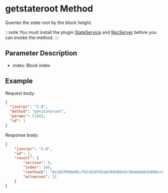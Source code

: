 # getstateroot Method

Queries the state root by the block height.

:::note
You must install the plugin [StateService](https://github.com/neo-project/neo-modules/releases) and [RpcServer](https://github.com/neo-project/neo-modules/releases) before you can invoke the method.
:::

## Parameter Description

- index: Block index

## Example

Request body:

```json
{
  "jsonrpc": "2.0",
  "method": "getstateroot",
  "params": [160],
  "id": 1
}
```

Response body:

```json
{
    "jsonrpc": "2.0",
    "id": 1,
    "result": {
        "version": 0,
        "index": 160,
        "roothash": "0x3d3f099e05cf92c018703ab309d8643c30a0ab6b2b008cc6fe80869b1a350c31",
        "witnesses": []
    }
}
```

